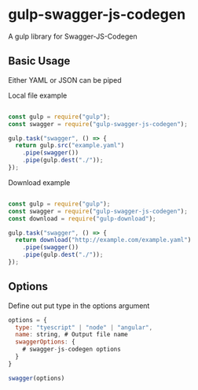 # gulp-swagger-js-codegen

A gulp library for Swagger-JS-Codegen

## Basic Usage

Either YAML or JSON can be piped

Local file example

``` javascript

const gulp = require("gulp");
const swagger = require("gulp-swagger-js-codegen");

gulp.task("swagger", () => {
  return gulp.src("example.yaml")
    .pipe(swagger())
    .pipe(gulp.dest("./"));
});

```

Download example

``` javascript

const gulp = require("gulp");
const swagger = require("gulp-swagger-js-codegen");
const download = require("gulp-download");

gulp.task("swagger", () => {
  return download("http://example.com/example.yaml")
    .pipe(swagger())
    .pipe(gulp.dest("./"));
});

```

## Options

Define out put type in the options argument

``` javascript
options = {
  type: "tyescript" | "node" | "angular",
  name: string, # Output file name
  swaggerOptions: {
    # swagger-js-codegen options
  }
}

swagger(options)

```
